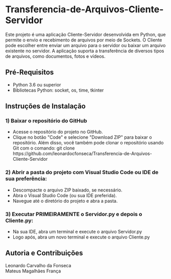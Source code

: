 # Transferencia-de-Arquivos-Cliente-Servidor 
Este projeto é uma aplicação Cliente-Servidor desenvolvida em Python, que permite o envio e recebimento de arquivos por meio de Sockets. O Cliente pode escolher entre enviar um arquivo para o servidor ou baixar um arquivo existente no servidor. A aplicação suporta a transferência de diversos tipos de arquivos, como documentos, fotos e vídeos.

## Pré-Requisitos
<ul>
  <li>Python 3.6 ou superior</li>
  <li>Bibliotecas Python: socket, os, time, tkinter</li>
</ul>

## Instruções de Instalação
### 1) Baixar o repositório do GitHub
<ul>
  <li>Acesse o repositório do projeto no GitHub.</li>
  <li>Clique no botão "Code" e selecione "Download ZIP" para baixar o repositório. Além disso, você também pode clonar o repositório usando Git com o comando:
  git clone https://github.com/leonardocfonseca/Transferencia-de-Arquivos-Cliente-Servidor</li>
</ul>

### 2) Abrir a pasta do projeto com Visual Studio Code ou IDE de sua preferência:
<ul>
  <li>Descompacte o arquivo ZIP baixado, se necessário.</li>
  <li>Abra o Visual Studio Code (ou sua IDE preferida).</li>
  <li>Navegue até o diretório do projeto e abra a pasta.</li>
</ul>

### 3) Executar PRIMEIRAMENTE o Servidor.py e depois o Cliente.py:
<ul>
  <li>Na sua IDE, abra um terminal e execute o arquivo Servidor.py</li>
  <li>Logo após, abra um novo terminal e execute o arquivo Cliente.py</li>
</ul>

## Autoria e Contribuições

Leonardo Carvalho da Fonseca<br>
Mateus Magalhães França
